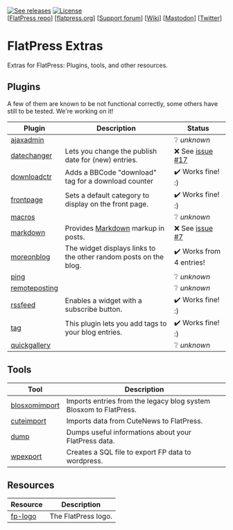 <a href="https://github.com/flatpressblog/flatpress/releases" title="See releases"><img alt="See releases" src="https://img.shields.io/github/release/flatpressblog/flatpress.svg?label=Latest%20release&style=plastic"></a> <a href="./LICENSE" title="License"><img alt="License" src="https://img.shields.io/github/license/flatpressblog/flatpress.svg?style=plastic"></a><br>
[[FlatPress repo](https://github.com/flatpressblog/flatpress)] [[flatpress.org](https://www.flatpress.org/)] [[Support forum](https://forum.flatpress.org/)] [[Wiki](https://wiki.flatpress.org/)] [<a rel="me" href="https://fosstodon.org/@flatpress">Mastodon</a>] [[Twitter](https://www.twitter.com/FlatPress)]


# FlatPress Extras

Extras for FlatPress: Plugins, tools, and other resources. 

## Plugins
A few of them are known to be not functional correctly, some others have still to be tested. We're working on it!

| Plugin | Description | Status |
|---|---|---|
| [ajaxadmin](https://github.com/flatpressblog/flatpress-extras/tree/master/fp-plugins/ajaxadmin) |  | ❔ *unknown* |
| [datechanger](https://github.com/flatpressblog/flatpress-extras/tree/master/fp-plugins/datechanger) | Lets you change the publish date for (new) entries. | ❌ See [issue #17](https://github.com/flatpressblog/flatpress-extras/issues/17) |
| [downloadctr](https://github.com/flatpressblog/flatpress-extras/tree/master/fp-plugins/downloadctr) | Adds a BBCode "download" tag for a download counter | ✔️ Works fine! :) |
| [frontpage](https://github.com/flatpressblog/flatpress-extras/tree/master/fp-plugins/frontpage) | Sets a default category to display on the front page. | ✔️ Works fine! :) |
| [macros](https://github.com/flatpressblog/flatpress-extras/tree/master/fp-plugins/macros) |  | ❔ *unknown* |
| [markdown](https://github.com/flatpressblog/flatpress-extras/tree/master/fp-plugins/markdown) | Provides [Markdown](http://daringfireball.net/projects/markdown/) markup in posts. | ❌ See [issue #7](https://github.com/flatpressblog/flatpress-extras/issues/7) |
| [moreonblog](https://github.com/flatpressblog/flatpress-extras/tree/master/fp-plugins/moreonblog) | The widget displays links to the other random posts on the blog. | ✔️ Works from 4 entries! |
| [ping](https://github.com/flatpressblog/flatpress-extras/tree/master/fp-plugins/ping) |  | ❔ *unknown* |
| [remoteposting](https://github.com/flatpressblog/flatpress-extras/tree/master/fp-plugins/remoteposting) |  | ❔ *unknown* |
| [rssfeed](https://github.com/flatpressblog/flatpress-extras/tree/master/fp-plugins/rssfeed) | Enables a widget with a subscribe button. | ✔️ Works fine! :) |
| [tag](https://github.com/flatpressblog/flatpress-extras/tree/master/fp-plugins/tag) | This plugin lets you add tags to your blog entries. | ✔️ Works fine! :) |
| [quickgallery](https://github.com/flatpressblog/flatpress-extras/tree/master/fp-plugins/quickgallery) |  | ❔ *unknown* |

## Tools
| Tool | Description |
|---|---|
| [blosxomimport](https://github.com/flatpressblog/flatpress-extras/tree/master/fp-tools/blosxomimport) | Imports entries from the legacy blog system Blosxom to FlatPress. |
| [cuteimport](https://github.com/flatpressblog/flatpress-extras/tree/master/fp-tools/cuteimport) | Imports data from CuteNews to FlatPress. |
| [dump](https://github.com/flatpressblog/flatpress-extras/tree/master/fp-tools/dump) | Dumps useful informations about your FlatPress data. |
| [wpexport](https://github.com/flatpressblog/flatpress-extras/tree/master/fp-tools/wpexport) | Creates a SQL file to export FP data to wordpress. |

## Resources
| Resource | Description |
|---|---|
| [fp-logo](https://github.com/flatpressblog/flatpress-extras/tree/master/fp-resources/fp-logo) | The FlatPress logo. |

